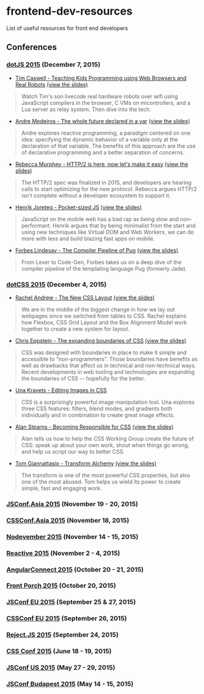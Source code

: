 # frontend-dev-resources
List of useful resources for front end developers

## Conferences

### [dotJS 2015](https://www.youtube.com/playlist?list=PLMW8Xq7bXrG70G62mxQR0OC4GkUcNLRnC) (December 7, 2015)

- [Tim Caswell - Teaching Kids Programming using Web Browsers and Real Robots](https://www.youtube.com/watch?v=e6BEMQNyiRY)
  [(view the slides)](https://gist.github.com/creationix/507719a418be365c7631)
> Watch Tim's son livecode real hardware robots over wifi using JavaScript compilers in the browser, C VMs on micontrollers, and a Lua server as relay system. Then dive into the tech.

- [Andre Medeiros - The whole future declared in a var](https://www.youtube.com/watch?v=BfZpr0USIi4)
  [(view the slides)](https://speakerdeck.com/staltz/the-whole-future-declared-in-a-var)
> Andre explores reactive programming, a paradigm centered on one idea: specifying the dynamic behavior of a variable only at the declaration of that variable. The benefits of this approach are the use of declarative programming and a better separation of concerns.

- [Rebecca Murphey - HTTP/2 is here, now let's make it easy](https://www.youtube.com/watch?v=7KmR-JD3dGo)
  [(view the slides)](https://speakerdeck.com/rmurphey/2-is-here-now-lets-make-it-easy)
> The HTTP/2 spec was finalized in 2015, and developers are hearing calls to start optimizing for the new protocol. Rebecca argues HTTP/2 isn't complete without a developer ecosystem to support it.

- [Henrik Joreteg - Pocket-sized JS](https://www.youtube.com/watch?v=okk0BGV9oY0)
  [(view the slides)](https://slides.joreteg.com/dotjs/)
> JavaScript on the mobile web has a bad rap as being slow and non-performant. Henrik argues that by being minimalist from the start and using new techniques like Virtual DOM and Web Workers, we can do more with less and build blazing fast apps on mobile.

- [Forbes Lindesay - The Compiler Pipeline of Pug](https://www.youtube.com/watch?v=Tr-Sqz3jAKg) 
  [(view the slides)](http://www.slideshare.net/ForbesLindesay/pug-a-compiler-pipeline?ref=http://www.thedotpost.com/2015/12/forbes-lindesay-pug-the-compiler-pipeline)
> From Lexer to Code-Gen, Forbes takes us on a deep dive of the compiler pipeline of the templating language Pug (formerly Jade).

### [dotCSS 2015](https://www.youtube.com/playlist?list=PLMW8Xq7bXrG5kujoYQdw94ip3cnV4WR59) (December 4, 2015)
- [Rachel Andrew - The New CSS Layout](https://www.youtube.com/watch?v=mVk7xMrcEMk)
  [(view the slides)](http://www.slideshare.net/rachelandrew/the-new-css-layout-dotcss)
> We are in the middle of the biggest change in how we lay out webpages since we switched from tables to CSS. Rachel explains how Flexbox, CSS Grid Layout and the Box Alignment Model work together to create a new system for layout.

- [Chris Eppstein - The expanding boundaries of CSS](https://www.youtube.com/watch?v=a3yhR14a83U)
  [(view the slides)](http://www.slideshare.net/chriseppstein/the-expanding-boundaries-of-css)
> CSS was designed with boundaries in place to make it simple and accessible to “non-programmers”. Those boundaries have benefits as well as drawbacks that affect us in technical and non-technical ways. Recent developments in web tooling and technologies are expanding the boundaries of CSS -- hopefully for the better.

- [Una Kravets - Editing Images in CSS](https://www.youtube.com/watch?v=4BquKccQReM)
> CSS is a surprisingly powerful image manipulation tool. Una explores three CSS features: filters, blend modes, and gradients both individually and in combination to create great image effects.

- [Alan Stearns - Becoming Responsible for CSS](https://www.youtube.com/watch?v=4ggNcqdwT-Y)
  [(view the slides)](http://slides.com/alanstearns/deck#/)
> Alan tells us how to help the CSS Working Group create the future of CSS: speak up about your own work, shout when things go wrong, and help us script our way to better CSS.

- [Tom Giannattasio - Transform Alchemy](https://www.youtube.com/watch?v=4KLX9a9p-Tk)
  [(view the slides)](http://attasi.com/transforms/)
> The transform is one of the most powerful CSS properties, but also one of the most abused. Tom helps us wield its power to create simple, fast and engaging work.

### [JSConf.Asia 2015](https://www.youtube.com/playlist?list=PL37ZVnwpeshGpDJn60AwbJ6xegSHe_cDh) (November 19 - 20, 2015)

### [CSSConf.Asia 2015](https://www.youtube.com/playlist?list=PL37ZVnwpeshHuiIn2HnJ965qO2k3aADqz) (November 18, 2015)

### [Nodevember 2015](https://www.youtube.com/playlist?list=PLSZHCj84JSDMInvIg8mxNRmemoMwrySFj) (November 14 - 15, 2015)

### [Reactive 2015](https://www.youtube.com/channel/UCBHdUnixTWymmXBIw12Y8Qg/videos) (November 2 - 4, 2015)

### [AngularConnect 2015](https://www.youtube.com/channel/UCzrskTiT_ObAk3xBkVxMz5g/videos) (October 20 - 21, 2015)

### [Front Porch 2015](https://www.youtube.com/playlist?list=PLQ0rErbcJANqyar8u0GaUpLkjFrL-070T) (October 20, 2015)

### [JSConf EU 2015](https://www.youtube.com/playlist?list=PL37ZVnwpeshH37NxpV6XbgdDpY-w48hMd) (September 25 & 27, 2015)

### [CSSConf EU 2015](https://www.youtube.com/playlist?list=PL37ZVnwpeshHoV6GgvG9WWAP6rjnEdAs9) (September 26, 2015)

### [Reject.JS 2015](https://www.youtube.com/playlist?list=PL37ZVnwpeshHtusNoObfs0hKDrRjBkzHN) (September 24, 2015)

### [CSS Conf 2015](https://www.youtube.com/playlist?list=PLpuOe2zdGqLkzbWbb86xchgnhsx7rYK3t) (June 18 - 19, 2015)

### [JSConf US 2015](https://www.youtube.com/playlist?list=PL37ZVnwpeshEkVjFZlLm1krvx0mPYPOoq) (May 27 - 29, 2015)

### [JSConf Budapest 2015](https://www.youtube.com/playlist?list=PLFZ5NyC0xHDaaTy6tY9p0C0jd_rRRl5Zm) (May 14 - 15, 2015)
